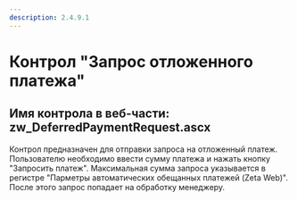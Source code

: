 ```yaml
---
description: 2.4.9.1
---
```


# Контрол "Запрос отложенного платежа"

## Имя контрола в веб-части: zw\_DeferredPaymentRequest.ascx

Контрол предназначен для отправки запроса на отложенный платеж. Пользователю необходимо ввести сумму платежа и нажать кнопку "Запросить платеж". Максимальная сумма запроса указывается в регистре "Парметры автоматических обещанных платежей \(Zeta Web\)". После этого запрос попадает на обработку менеджеру.


